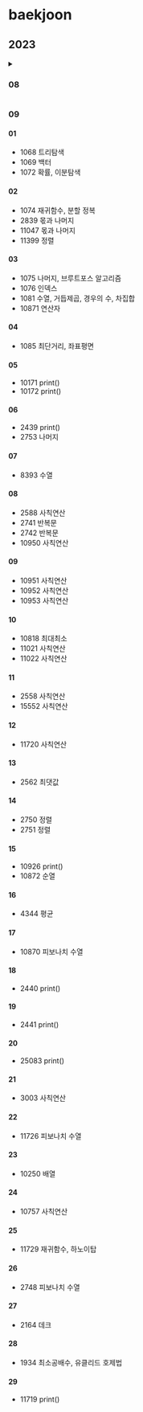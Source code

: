 # baekjoon

## 2023
<details>
 
<summary>
 
### 08  
</summary>

#### 24
 - 1002 원의 방정식
 - 1016 집합, 에라토스테네스의 체
#### 25
 - 1010 경우의 수
 - 1011 수열
#### 26
 - 1009 거듭제곱
 - 1012 재귀함수, 좌표평면
 - 1013 정규표현식
#### 27
 - 1019 수열, 거듭제곱, 경우의 수
 - 1021 데크, 최단거리
 - 1026 리스트
 - 1032 인덱스
#### 28
 - 1037 약수,인수분해
 - 1038 조합
#### 29
 - 1049 최솟값
 - 1052 이진수
 - 1057 올림
#### 30
 - 1059 구간
#### 31
 - 1065 등차수열, 집합
</details>
<summary>
 
### 09
</summary>

#### 01
 - 1068 트리탐색
 - 1069 백터
 - 1072 확률, 이분탐색
#### 02
 - 1074 재귀함수, 분할 정복
 - 2839 몫과 나머지
 - 11047 몫과 나머지
 - 11399 정렬
#### 03
 - 1075 나머지, 브루트포스 알고리즘
 - 1076 인덱스
 - 1081 수열, 거듭제곱, 경우의 수, 차집합
 - 10871 연산자
#### 04
 - 1085 최단거리, 좌표평면
#### 05
 - 10171 print()
 - 10172 print()
#### 06
 - 2439 print()
 - 2753 나머지
#### 07
 - 8393 수열
#### 08
 - 2588 사칙연산
 - 2741 반복문
 - 2742 반복문
 - 10950 사칙연산
#### 09
 - 10951 사칙연산
 - 10952 사칙연산
 - 10953 사칙연산
#### 10
 - 10818 최대최소
 - 11021 사칙연산
 - 11022 사칙연산
#### 11
 - 2558 사칙연산
 - 15552 사칙연산
#### 12
 - 11720 사칙연산
#### 13
 - 2562 최댓값
#### 14
 - 2750 정렬
 - 2751 정렬
#### 15
 - 10926 print()
 - 10872 순열
#### 16
 - 4344 평균
#### 17
 - 10870 피보나치 수열
#### 18
 - 2440 print()
#### 19
 - 2441 print()
#### 20
 - 25083 print()
#### 21
 - 3003 사칙연산
#### 22
 - 11726 피보나치 수열
#### 23
 - 10250 배열
#### 24
 - 10757 사칙연산
#### 25
 - 11729 재귀함수, 하노이탑
#### 26
 - 2748 피보나치 수열
#### 27
 - 2164 데크
#### 28
 - 1934 최소공배수, 유클리드 호제법
#### 29
 - 11719 print()
